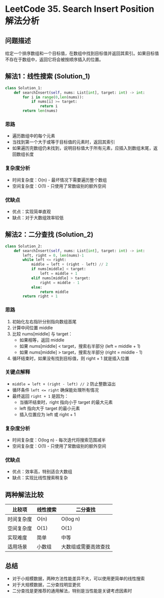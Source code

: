 # LeetCode 35. Search Insert Position 解法分析

## 问题描述
给定一个排序数组和一个目标值，在数组中找到目标值并返回其索引。如果目标值不存在于数组中，返回它将会被按顺序插入的位置。

## 解法1：线性搜索 (Solution_1)

```python
class Solution_1:
    def searchInsert(self, nums: List[int], target: int) -> int:
        for i in range(0,len(nums)):
            if nums[i] >= target:
                return i
        return len(nums)
```

### 思路
- 遍历数组中的每个元素
- 当找到第一个大于或等于目标值的元素时，返回其索引
- 如果遍历完数组仍未找到，说明目标值大于所有元素，应插入到数组末尾，返回数组长度

### 复杂度分析
- 时间复杂度：O(n) - 最坏情况下需要遍历整个数组
- 空间复杂度：O(1) - 只使用了常数级别的额外空间

### 优缺点
- 优点：实现简单直观
- 缺点：对于大数组效率较低

## 解法2：二分查找 (Solution_2)

```python
class Solution_2:
    def searchInsert(self, nums: List[int], target: int) -> int:
        left, right = 0, len(nums)-1
        while left <= right:
            middle = left + (right - left) // 2
            if nums[middle] < target:
                left = middle + 1
            elif nums[middle] > target:
                right = middle - 1
            else:
                return middle
        return right + 1
```

### 思路
1. 初始化左右指针分别指向数组首尾
2. 计算中间位置 middle
3. 比较 nums[middle] 与 target：
   - 如果相等，返回 middle
   - 如果 nums[middle] < target，搜索右半部分 (left = middle + 1)
   - 如果 nums[middle] > target，搜索左半部分 (right = middle - 1)
4. 循环结束时，如果没有找到目标值，则 right + 1 就是插入位置

### 关键点解释
- `middle = left + (right - left) // 2` 防止整数溢出
- 循环条件 `left <= right` 确保能处理所有情况
- 最终返回 `right + 1` 是因为：
  - 当循环结束时，right 指向小于 target 的最大元素
  - left 指向大于 target 的最小元素
  - 插入位置应为 left 或 right + 1

### 复杂度分析
- 时间复杂度：O(log n) - 每次迭代将搜索范围减半
- 空间复杂度：O(1) - 只使用了常数级别的额外空间

### 优缺点
- 优点：效率高，特别适合大数组
- 缺点：实现比线性搜索稍复杂

## 两种解法比较
| 比较项 | 线性搜索 | 二分查找 |
|--------|----------|----------|
| 时间复杂度 | O(n) | O(log n) |
| 空间复杂度 | O(1) | O(1) |
| 实现难度 | 简单 | 中等 |
| 适用场景 | 小数组 | 大数组或需要高效查找 |

## 总结
- 对于小规模数据，两种方法性能差异不大，可以使用更简单的线性搜索
- 对于大规模数据，二分查找明显更优
- 二分查找是更推荐的通用解法，特别是当性能是关键考虑因素时
